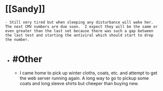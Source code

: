 # [[Sandy]]
	- Still very tired but when sleeping any disturbance will wake her.  The next CMV numbers are due soon.  I expect they will be the same or even greater than the last set because there was such a gap between the last test and starting the antiviral which should start to drop the number.
- # #Other
	- I came home to pick up winter cloths, coats, etc. and attempt to get the web server running again.  A long way to go to pickup some coats and long sleeve shirts but cheeper than buying new.